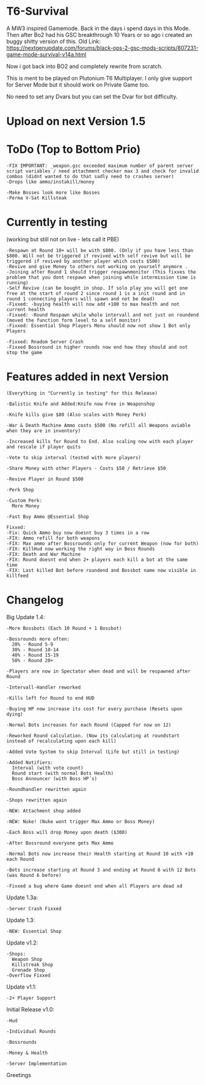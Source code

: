 # T6-Survival
A MW3 inspired Gamemode. Back in the days i spend days in this Mode.
Then after Bo2 had his GSC breakthrough 10 Years or so ago i created an buggy shitty version of this.
Old Link: https://nextgenupdate.com/forums/black-ops-2-gsc-mods-scripts/807231-game-mode-survival-v14a.html

Now i got back into BO2 and completely rewrite from scratch.

This is ment to be played on Plutonium T6 Multiplayer.
I only give support for Server Mode but it should work on Private Game too.

No need to set any Dvars but you can set the Dvar for bot difficulty.

# Upload on next Version 1.5

# ToDo (Top to Bottom Prio)
```
-FIX IMPORTANT: _weapon.gsc exceeded maximum number of parent server script variables / need attachment checker max 3 and check for invalid combos (didnt wanted to do that sadly need to crashes server)
-Drops like ammo/instakill/money

-Make Bosses look more like Bosses
-Perma V-Sat Killsteak
```

# Currently in testing 
(working but still not on live - lets call it PBE)
```
-Respawn at Round 10+ will be with $800. (Only if you have less than $800. Will not be triggered if revived with self revive but will be triggered if revived by another player which costs $500)
-Revive and give Money to others not working on yourself anymore .
-Joining after Round 1 should trigger respawnmonitor (This fixxes the problem that you dont respawn when joining while intermission time is running)
-Self Revive (can be bought in shop. If solo play you will get one free at the start of round 2 since round 1 is a init round and in round 1 connecting players will spawn and not be dead)
-Fixxed: -buying health will now add +100 to max health and not current health
-Fixxed: -Round Respawn while whole intervall and not just on roundend (moved the function form level to a self monitor)
-Fixxed: Essential Shop Players Menu should now not show 1 Bot only Players

-Fixxed: Rnadom Server Crash
-Fixxed Bossround in higher rounds now end how they should and not stop the game
```

# Features added in next Version
```
(Everything in "Currently in testing" for this Release)

-Balistic Knife and Added:Knife now Free in Weaponshop

-Knife kills give $80 (Also scales with Money Perk)

-War & Death Machine Ammo costs $500 (No refill all Weapons aviable when they are in inventory)

-Increased kills for Round to End. Also scaling now with each player and rescale if player quits

-Vote to skip interval (tested with more players)

-Share Money with other Players - Costs $50 / Retrieve $50

-Revive Player in Round $500

-Perk Shop

-Custom Perk:
  More Money

-Fast Buy Ammo @Essential Shop

Fixxed:
-Fix: Quick Ammo buy now doesnt buy 3 times in a row
-FIX: Ammo refill for both weapons 
-FIX: Max ammo after Bossrounds only for current Weapon (now for both)
-FIX: KillHud now working the right way in Boss Rounds
-FIX: Death and War Machine
-FIX: Round doesnt end when 2+ players each kill a bot at the same time
-FIX: Last killed Bot before roundend and Bossbot name now visible in killfeed 
```

# Changelog
Big Update 1.4:
```
-More Bossbots (Each 10 Round + 1 Bossbot)

-Bossrounds more often:
  20% - Round 5-9
  30% - Round 10-14
  40% - Round 15-19
  50% - Round 20+

-Players are now in Spectator when dead and will be respawned after Round

-Intervall-Handler reworked

-Kills left for Round to end HUD

-Buying HP now increase its cost for every purchase (Resets upon dying)

-Normal Bots increases for each Round (Capped for now on 12)

-Reworked Round calculation. (Now its calculating at roundstart instead of recalculating upon each kill)

-Added Vote System to skip Interval (Life but still in testing)

-Added Notifiers:
  Interval (with vote count)
  Round start (with normal Bots Health)
  Boss Announcer (with Boss HP´s)

-Roundhandler rewritten again

-Shops rewritten again

-NEW: Attachment shop added

-NEW: Nuke! (Nuke wont trigger Max Ammo or Boss Money)

-Each Boss will drop Money upon death ($300)

-After Bossround everyone gets Max Ammo

-Normal Bots now increase their Health starting at Round 10 with +10 each Round

-Bots increase starting at Round 3 and ending at Round 8 with 12 Bots (was Round 6 before)

-Fixxed a bug where Game doesnt end when all Players are dead xd
```
Update 1.3a:
```
-Server Crash Fixxed
```
Update 1.3:
```
-NEW: Essential Shop
```
Update v1.2:
```
-Shops:
  Weapon Shop
  Killstreak Shop
  Grenade Shop
-Overflow Fixxed
```
Update v1.1:
```
-2+ Player Support
```
Initial Release v1.0:
```
-Hud

-Individual Rounds

-Bossrounds

-Money & Health

-Server Implementation
```

Greetings
